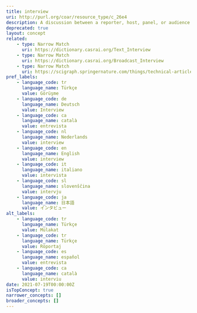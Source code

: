 ```yaml
---
title: interview
uri: http://purl.org/coar/resource_type/c_26e4
description: A discussion between a reporter, host, panel, or audience and a newsmaker, author, or celebrity, recorded (edited or unedited) in print, on film or video, as transcript or as a sound recording. (Adapted from ODLIS)
deprecated: true
layout: concept
related:
    - type: Narrow Match
      uri: https://dictionary.casrai.org/Text_Interview
    - type: Narrow Match
      uri: https://dictionary.casrai.org/Broadcast_Interview
    - type: Narrow Match
      uri: https://scigraph.springernature.com/things/technical-article-types/interview
pref_labels:
    - language_code: tr
      language_name: Türkçe
      value: Görüşme
    - language_code: de
      language_name: Deutsch
      value: Interview
    - language_code: ca
      language_name: català
      value: entrevista
    - language_code: nl
      language_name: Nederlands
      value: interview
    - language_code: en
      language_name: English
      value: interview
    - language_code: it
      language_name: italiano
      value: intervista
    - language_code: sl
      language_name: slovenščina
      value: intervju
    - language_code: ja
      language_name: 日本語
      value: インタビュー
alt_labels:
    - language_code: tr
      language_name: Türkçe
      value: Mülakat
    - language_code: tr
      language_name: Türkçe
      value: Röportaj
    - language_code: es
      language_name: español
      value: entrevista
    - language_code: ca
      language_name: català
      value: interviu
date: 2021-07-19T00:00:00Z
isTopConcept: true
narrower_concepts: []
broader_concepts: []
---
```


